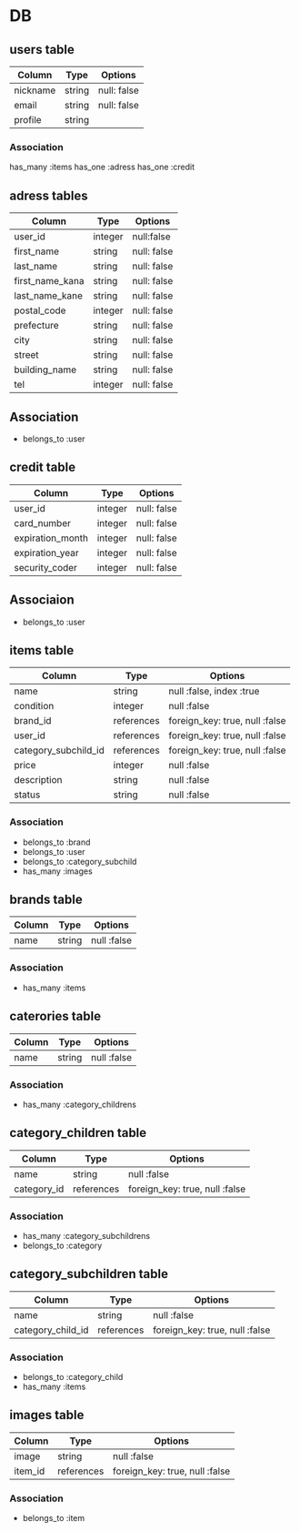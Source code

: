 # DB

## users table

|Column|Type|Options|
|------|----|-------|
|nickname|string|null: false|
|email|string|null: false|unique: true|
|profile|string|

### Association
has_many :items
has_one :adress
has_one :credit

## adress tables
|Column|Type|Options|
|------|----|-------|
|user_id|integer|null:false|
|first_name|string|null: false|
|last_name|string|null: false|
|first_name_kana|string|null: false|
|last_name_kane|string|null: false|
|postal_code|integer|null: false|
|prefecture|string|null: false|
|city|string|null: false|
|street|string|null: false|
|building_name|string|null: false|
|tel|integer|null: false|

## Association
- belongs_to :user

## credit table
|Column|Type|Options|
|------|----|-------|
|user_id|integer|null: false|
|card_number|integer|null: false|
|expiration_month|integer|null: false|
|expiration_year|integer|null: false|
|security_coder|integer|null: false|

## Associaion
- belongs_to :user

## items table

|Column|Type|Options|
|------|----|-------|
|name|string|null :false, index :true|
|condition|integer|null :false|
|brand_id|references|foreign_key: true, null :false|
|user_id|references|foreign_key: true, null :false|
|category_subchild_id|references|foreign_key: true, null :false|
|price|integer|null :false|
|description|string|null :false|
|status|string|null :false|

### Association
- belongs_to :brand
- belongs_to :user
- belongs_to :category_subchild
- has_many :images

## brands table

|Column|Type|Options|
|------|----|-------|
|name|string|null :false|

### Association
- has_many :items

## caterories table

|Column|Type|Options|
|------|----|-------|
|name|string|null :false|

### Association
- has_many :category_childrens

## category_children table


|Column|Type|Options|
|------|----|-------|
|name|string|null :false|
|category_id|references|foreign_key: true, null :false|

### Association
- has_many :category_subchildrens
- belongs_to :category

## category_subchildren table

|Column|Type|Options|
|------|----|-------|
|name|string|null :false|
|category_child_id|references|foreign_key: true, null :false|

### Association
- belongs_to :category_child
- has_many :items

## images table

|Column|Type|Options|
|------|----|-------|
|image|string|null :false|
|item_id|references|foreign_key: true, null :false|

### Association

- belongs_to :item
